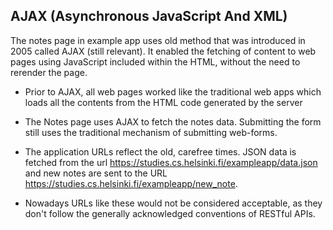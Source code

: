 ## AJAX (Asynchronous JavaScript And XML)

The notes page in example app uses old method that was introduced in 2005 called AJAX (still relevant). It enabled the fetching of content to web pages using JavaScript included within the HTML, without the need to rerender the page.

- Prior to AJAX, all web pages worked like the traditional web apps which loads all the contents from the HTML code generated by the server

- The Notes page uses AJAX to fetch the notes data. Submitting the form still uses the traditional mechanism of submitting web-forms.

- The application URLs reflect the old, carefree times. JSON data is fetched from the url https://studies.cs.helsinki.fi/exampleapp/data.json and new notes are sent to the URL https://studies.cs.helsinki.fi/exampleapp/new_note.

- Nowadays URLs like these would not be considered acceptable, as they don't follow the generally acknowledged conventions of RESTful APIs.
